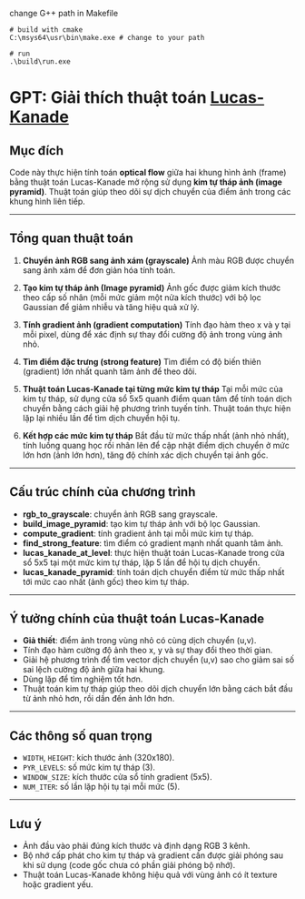 change G++ path in Makefile

```shell
# build with cmake
C:\msys64\usr\bin\make.exe # change to your path

# run
.\build\run.exe

```



# GPT: Giải thích thuật toán [Lucas-Kanade](https://gist.github.com/TheVaffel/991ed8f43d8e526ea70935f05ebf1c04) 

## Mục đích

Code này thực hiện tính toán **optical flow** giữa hai khung hình ảnh (frame) bằng thuật toán Lucas-Kanade mở rộng sử dụng **kim tự tháp ảnh (image pyramid)**. Thuật toán giúp theo dõi sự dịch chuyển của điểm ảnh trong các khung hình liên tiếp.

---

## Tổng quan thuật toán

1. **Chuyển ảnh RGB sang ảnh xám (grayscale)**
   Ảnh màu RGB được chuyển sang ảnh xám để đơn giản hóa tính toán.

2. **Tạo kim tự tháp ảnh (Image pyramid)**
   Ảnh gốc được giảm kích thước theo cấp số nhân (mỗi mức giảm một nửa kích thước) với bộ lọc Gaussian để giảm nhiễu và tăng hiệu quả xử lý.

3. **Tính gradient ảnh (gradient computation)**
   Tính đạo hàm theo x và y tại mỗi pixel, dùng để xác định sự thay đổi cường độ ảnh trong vùng ảnh nhỏ.

4. **Tìm điểm đặc trưng (strong feature)**
   Tìm điểm có độ biến thiên (gradient) lớn nhất quanh tâm ảnh để theo dõi.

5. **Thuật toán Lucas-Kanade tại từng mức kim tự tháp**
   Tại mỗi mức của kim tự tháp, sử dụng cửa sổ 5x5 quanh điểm quan tâm để tính toán dịch chuyển bằng cách giải hệ phương trình tuyến tính. Thuật toán thực hiện lặp lại nhiều lần để tìm dịch chuyển hội tụ.

6. **Kết hợp các mức kim tự tháp**
   Bắt đầu từ mức thấp nhất (ảnh nhỏ nhất), tính luồng quang học rồi nhân lên để cập nhật điểm dịch chuyển ở mức lớn hơn (ảnh lớn hơn), tăng độ chính xác dịch chuyển tại ảnh gốc.

---

## Cấu trúc chính của chương trình

* **rgb\_to\_grayscale**: chuyển ảnh RGB sang grayscale.
* **build\_image\_pyramid**: tạo kim tự tháp ảnh với bộ lọc Gaussian.
* **compute\_gradient**: tính gradient ảnh tại mỗi mức kim tự tháp.
* **find\_strong\_feature**: tìm điểm có gradient mạnh nhất quanh tâm ảnh.
* **lucas\_kanade\_at\_level**: thực hiện thuật toán Lucas-Kanade trong cửa sổ 5x5 tại một mức kim tự tháp, lặp 5 lần để hội tụ dịch chuyển.
* **lucas\_kanade\_pyramid**: tính toán dịch chuyển điểm từ mức thấp nhất tới mức cao nhất (ảnh gốc) theo kim tự tháp.

---

## Ý tưởng chính của thuật toán Lucas-Kanade

* **Giả thiết**: điểm ảnh trong vùng nhỏ có cùng dịch chuyển (u,v).
* Tính đạo hàm cường độ ảnh theo x, y và sự thay đổi theo thời gian.
* Giải hệ phương trình để tìm vector dịch chuyển (u,v) sao cho giảm sai số sai lệch cường độ ảnh giữa hai khung.
* Dùng lặp để tìm nghiệm tốt hơn.
* Thuật toán kim tự tháp giúp theo dõi dịch chuyển lớn bằng cách bắt đầu từ ảnh nhỏ hơn, rồi dần đến ảnh lớn hơn.

---

## Các thông số quan trọng

* `WIDTH`, `HEIGHT`: kích thước ảnh (320x180).
* `PYR_LEVELS`: số mức kim tự tháp (3).
* `WINDOW_SIZE`: kích thước cửa sổ tính gradient (5x5).
* `NUM_ITER`: số lần lặp hội tụ tại mỗi mức (5).

---

## Lưu ý

* Ảnh đầu vào phải đúng kích thước và định dạng RGB 3 kênh.
* Bộ nhớ cấp phát cho kim tự tháp và gradient cần được giải phóng sau khi sử dụng (code gốc chưa có phần giải phóng bộ nhớ).
* Thuật toán Lucas-Kanade không hiệu quả với vùng ảnh có ít texture hoặc gradient yếu.



